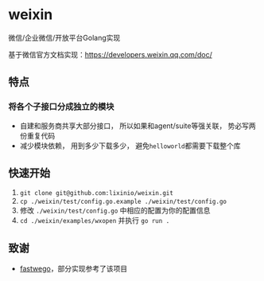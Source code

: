 # weixin
微信/企业微信/开放平台Golang实现

基于微信官方文档实现：https://developers.weixin.qq.com/doc/

## 特点

### 将各个子接口分成独立的模块
+ 自建和服务商共享大部分接口， 所以如果和agent/suite等强关联， 势必写两份重复代码
+ 减少模块依赖， 用到多少下载多少， 避免`helloworld`都需要下载整个库

## 快速开始

1. `git clone git@github.com:lixinio/weixin.git`
2. `cp ./weixin/test/config.go.example ./weixin/test/config.go`
3. 修改 `./weixin/test/config.go` 中相应的配置为你的配置信息
4. `cd ./weixin/examples/wxopen` 并执行 `go run .`

## 致谢

- [fastwego](https://github.com/fastwego)，部分实现参考了该项目
